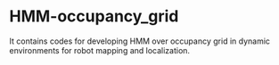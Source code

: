 HMM-occupancy_grid
==================

It contains codes for developing HMM over occupancy grid in dynamic environments for robot mapping and localization.

